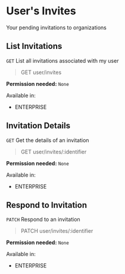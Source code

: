 # User's Invites

Your pending invitations to organizations

## List Invitations

`GET` List all invitations associated with my user

> GET user/invites

**Permission needed:** `None`

Available in:

* ENTERPRISE


## Invitation Details

`GET` Get the details of an invitation

> GET user/invites/:identifier

**Permission needed:** `None`

Available in:

* ENTERPRISE


## Respond to Invitation

`PATCH` Respond to an invitation

> PATCH user/invites/:identifier

**Permission needed:** `None`

Available in:

* ENTERPRISE

